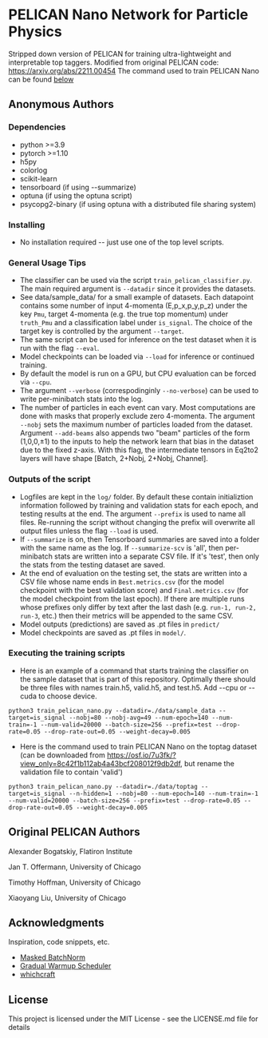 # PELICAN Nano Network for Particle Physics

Stripped down version of PELICAN for training ultra-lightweight and interpretable top taggers.
Modified from original PELICAN code: https://arxiv.org/abs/2211.00454
The command used to train PELICAN Nano can be found [below](#executing-the-training-scripts)

## Anonymous Authors

### Dependencies

* python >=3.9
* pytorch >=1.10
* h5py
* colorlog
* scikit-learn
* tensorboard (if using --summarize)
* optuna (if using the optuna script)
* psycopg2-binary (if using optuna with a distributed file sharing system)

### Installing

* No installation required -- just use one of the top level scripts.

### General Usage Tips

* The classifier can be used via the script `train_pelican_classifier.py`.
    The main required argument is `--datadir` since it provides the datasets. 
* See data/sample_data/ for a small example of datasets. Each datapoint contains some number of input 4-momenta (E,p_x,p_y,p_z) under the key `Pmu`, 
    target 4-momenta (e.g. the true top momentum) under `truth_Pmu` and a classification label under `is_signal`. The choice of the target key is controlled by the argument `--target`.
* The same script can be used for inference on the test dataset when it is run with the flag `--eval`. 
* Model checkpoints can be loaded via `--load` for inference or continued training. 
* By default the model is run on a GPU, but CPU evaluation can be forced via `--cpu`.
* The argument `--verbose` (correspodinginly `--no-verbose`) can be used to write per-minibatch stats into the log.
* The number of particles in each event can vary. Most computations are done with masks that properly exclude zero 4-momenta. The argument `--nobj` sets the maximum number of particles loaded from the dataset. Argument `--add-beams` also appends two "beam" particles of the form (1,0,0,±1) to the inputs to help the network learn that bias in the dataset due to the fixed z-axis. With this flag, the intermediate tensors in Eq2to2 layers will have shape [Batch, 2+Nobj, 2+Nobj, Channel].

### Outputs of the script

* Logfiles are kept in the `log/` folder. By default these contain initializtion information followed by training and validation stats for each epoch, and testing results at the end. The argument `--prefix` is used to name all files. Re-running the script without changing the prefix will overwrite all output files unless the flag `--load` is used.
* If `--summarize` is on, then Tensorboard summaries are saved into a folder with the same name as the log. If `--summarize-scv` is 'all', then per-minibatch stats are written into a separate CSV file. If it's 'test', then only the stats from the testing dataset are saved.
* At the end of evaluation on the testing set, the stats are written into a CSV file whose name ends in `Best.metrics.csv` (for the model checkpoint with the best validation score) and `Final.metrics.csv` (for the model checkpoint from the last epoch). If there are multiple runs whose prefixes only differ by text after the last dash (e.g. `run-1, run-2, run-3`, etc.) then their metrics will be appended to the same CSV.
* Model outputs (predictions) are saved as .pt files in `predict/`
* Model checkpoints are saved as .pt files in `model/`.

### Executing the training scripts

* Here is an example of a command that starts training the classifier on the sample dataset that is part of this repository. Optimally there should be three files with names train.h5, valid.h5, and test.h5. Add --cpu or --cuda to choose device.
```
python3 train_pelican_nano.py --datadir=./data/sample_data --target=is_signal --nobj=80 --nobj-avg=49 --num-epoch=140 --num-train=-1 --num-valid=20000 --batch-size=256 --prefix=test --drop-rate=0.05 --drop-rate-out=0.05 --weight-decay=0.005
```

* Here is the command used to train PELICAN Nano on the toptag dataset (can be downloaded from https://osf.io/7u3fk/?view_only=8c42f1b112ab4a43bcf208012f9db2df, but rename the validation file to contain 'valid')
```
python3 train_pelican_nano.py --datadir=./data/toptag --target=is_signal --n-hidden=1 --nobj=80 --num-epoch=140 --num-train=-1 --num-valid=20000 --batch-size=256 --prefix=test --drop-rate=0.05 --drop-rate-out=0.05 --weight-decay=0.005
```


## Original PELICAN Authors

Alexander Bogatskiy, Flatiron Institute

Jan T. Offermann, University of Chicago 

Timothy Hoffman, University of Chicago

Xiaoyang Liu, University of Chicago

## Acknowledgments

Inspiration, code snippets, etc.
* [Masked BatchNorm](https://github.com/ptrblck/pytorch_misc/blob/20e8ea93bd458b88f921a87e2d4001a4eb753a02/batch_norm_manual.py)
* [Gradual Warmup Scheduler](https://github.com/ildoonet/pytorch-gradual-warmup-lr/blob/master/warmup_scheduler/scheduler.py)
* [whichcraft](https://github.com/cookiecutter/whichcraft)

## License

This project is licensed under the MIT License - see the LICENSE.md file for details